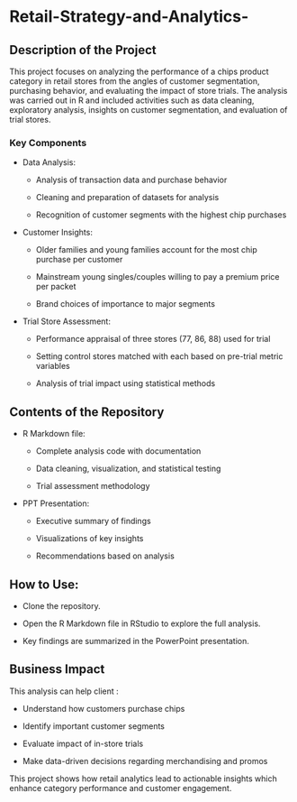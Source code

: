 # Retail-Strategy-and-Analytics-
## Description of the Project
This project focuses on analyzing the performance of a chips product category in retail stores from the angles of customer segmentation, purchasing behavior, and evaluating the impact of store trials. The analysis was carried out in R and included activities such as data cleaning, exploratory analysis, insights on customer segmentation, and evaluation of trial stores.

### Key Components
* Data Analysis:

   * Analysis of transaction data and purchase behavior

   * Cleaning and preparation of datasets for analysis

   *  Recognition of customer segments with the highest chip purchases

* Customer Insights:

  * Older families and young families account for the most chip purchase per customer

   *  Mainstream young singles/couples willing to pay a premium price per packet

  * Brand choices of importance to major segments

* Trial Store Assessment:

  * Performance appraisal of three stores (77, 86, 88) used for trial

  * Setting control stores matched with each based on pre-trial metric variables

  * Analysis of trial impact using statistical methods

## Contents of the Repository
* R Markdown file:

  * Complete analysis code with documentation

  * Data cleaning, visualization, and statistical testing

  * Trial assessment methodology

* PPT Presentation: 

  * Executive summary of findings

  * Visualizations of key insights

  * Recommendations based on analysis

## How to Use:
* Clone the repository.

* Open the R Markdown file in RStudio to explore the full analysis.

* Key findings are summarized in the PowerPoint presentation.

## Business Impact
This analysis can help client :

* Understand how customers purchase chips

* Identify important customer segments

* Evaluate impact of in-store trials

* Make data-driven decisions regarding merchandising and promos

This project shows how retail analytics lead to actionable insights which enhance category performance and customer engagement.
